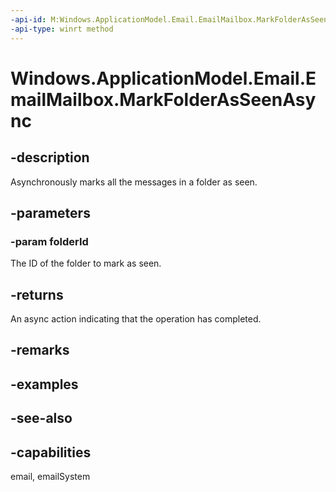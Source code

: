 ```yaml
---
-api-id: M:Windows.ApplicationModel.Email.EmailMailbox.MarkFolderAsSeenAsync(System.String)
-api-type: winrt method
---
```


<!-- Method syntax
public Windows.Foundation.IAsyncAction MarkFolderAsSeenAsync(System.String folderId)
-->

# Windows.ApplicationModel.Email.EmailMailbox.MarkFolderAsSeenAsync

## -description
Asynchronously marks all the messages in a folder as seen.

## -parameters
### -param folderId
The ID of the folder to mark as seen.

## -returns
An async action indicating that the operation has completed.

## -remarks

## -examples

## -see-also

## -capabilities
email, emailSystem
